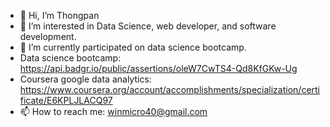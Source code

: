 - 👋 Hi, I’m Thongpan 
- 👀 I’m interested in Data Science, web developer, and software development.
- 🌱 I’m currently participated on data science bootcamp.
- Data science bootcamp: https://api.badgr.io/public/assertions/oleW7CwTS4-Qd8KfGKw-Ug
- Coursera google data analytics: https://www.coursera.org/account/accomplishments/specialization/certificate/E6KPLJLACQ97
- 📫 How to reach me: winmicro40@gmail.com

<!---
cestsuperwin59/cestsuperwin59 is a ✨ special ✨ repository because its `README.md` (this file) appears on your GitHub profile.
You can click the Preview link to take a look at your changes.
--->
